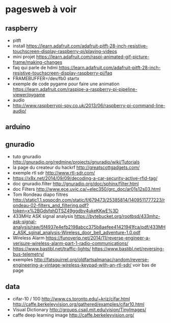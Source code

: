 # pagesweb à voir

## raspberry
 - pitft
  - install https://learn.adafruit.com/adafruit-pitft-28-inch-resistive-touchscreen-display-raspberry-pi/playing-videos
  - mini projet https://learn.adafruit.com/raspi-animated-gif-picture-frame/making-changes
  - faq qui parle de hdmi https://learn.adafruit.com/adafruit-pitft-28-inch-resistive-touchscreen-display-raspberry-pi/faq
  - FRAMEBUFFER=/dev/fb0 startx
  - exemple de code pygame pour faire une animation https://learn.adafruit.com/raspipe-a-raspberry-pi-pipeline-viewer/pygame
 - audio
  - http://www.raspberrypi-spy.co.uk/2013/06/raspberry-pi-command-line-audio/
 
## arduino

## gnuradio
 - tuto gnuradio http://gnuradio.org/redmine/projects/gnuradio/wiki/Tutorials
 - la page du createur du hackrf http://greatscottgadgets.com/
 - exemple rtl sdr http://www.rtl-sdr.com/
 - https://x8x.net/2014/09/09/decoding-a-car-security-active-rfid-tag/
 - doc gnuradio.filter http://gnuradio.org/doc/sphinx/filter.html
 - doc Filters http://www.ece.uvic.ca/~elec350/grc_doc/ar01s12s03.html
 - Tom Rondeau diapo filtres http://static1.1.sqspcdn.com/static/f/679473/25385814/1409511777223/rondeau-02-filters_and_filtering.pdf?token=x%2BGdsfqhDTSZ49ggdbv4ukeKKwE%3D
 - 433MHz ASK signal analysis https://bytebucket.org/rootbsd/433mhz-ask-signal-analysis/raw/5f4937e4efb2198abcc375b8aefee41421941fca/pdf/433MHz_ASK_sginal_analysis-Wireless_door_bell_adventure-1.0.pdf
 - Wireless Alarm https://funoverip.net/2014/11/reverse-engineer-a-verisure-wireless-alarm-part-1-radio-communications/
 - https://www.bastibl.net/traffic-lights/  https://www.bastibl.net/reversing-bus-telemetry/
 - exemples http://fatsquirrel.org/oldfartsalmanac/random/reverse-engineering-a-vintage-wireless-keypad-with-an-rtl-sdr/ voir bas de page

## data
 - cifar-10 / 100 http://www.cs.toronto.edu/~kriz/cifar.html http://caffe.berkeleyvision.org/gathered/examples/cifar10.html
 - Visual Dictionary http://groups.csail.mit.edu/vision/TinyImages/
 - caffe deep learning image http://caffe.berkeleyvision.org/
